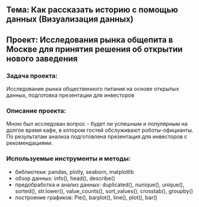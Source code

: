 ## Тема: Как рассказать историю с помощью данных (Визуализация данных)

## Проект: Исследования рынка общепита в Москве для принятия решения об открытии нового заведения

### Задача проекта: 
Исследование рынка общественного питания на основе открытых данных, подготовка презентации для инвесторов

### Описание проекта: 
Мною был исследован вопрос - будет ли успешным и популярным на долгое время кафе, в котором гостей обслуживают роботы-официанты. По результатам анализа подготовлена презентация для инвесторов с рекомендациями. 

### Используемые инструменты и методы:
* библиотеки: pandas, plotly, seaborn, matplotlib
* обзор данных: info(), head(), describe()
* предобработка и анализ данных: duplicated(), nunique(), unique(), sorted(), str.lower(), value_counts(), sort_values(), crosstab(), groupby()
* построение графиков: Pie(), barplot(), line(), plot(), bar()
